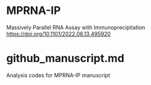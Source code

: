 # MPRNA-IP
Massively Parallel RNA Assay with Immunoprecipitation
https://doi.org/10.1101/2022.06.13.495920

# github_manuscript.md
Analysis codes for MPRNA-IP manuscript
